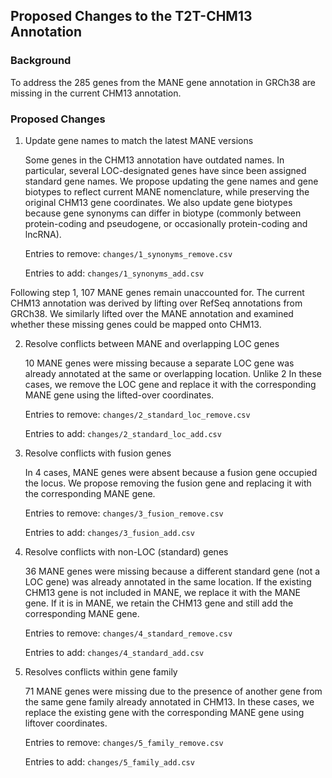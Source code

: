 ## Proposed Changes to the T2T-CHM13 Annotation

### Background
To address the 285 genes from the MANE gene annotation in GRCh38 are missing in the current CHM13 annotation. 

### Proposed Changes

1.  Update gene names to match the latest MANE versions

    Some genes in the CHM13 annotation have outdated names. In particular, several LOC-designated genes have since been assigned standard gene names. We propose updating the gene names and gene biotypes to reflect current MANE nomenclature, while preserving the original CHM13 gene coordinates.
    We also update gene biotypes because gene synonyms can differ in biotype (commonly between protein-coding and pseudogene, or occasionally protein-coding and lncRNA).

    Entries to remove: `changes/1_synonyms_remove.csv`

    Entries to add: `changes/1_synonyms_add.csv`

Following step 1, 107 MANE genes remain unaccounted for. The current CHM13 annotation was derived by lifting over RefSeq annotations from GRCh38. We similarly lifted over the MANE annotation and examined whether these missing genes could be mapped onto CHM13.

2.  Resolve conflicts between MANE and overlapping LOC genes

    10 MANE genes were missing because a separate LOC gene was already annotated at the same or overlapping location. Unlike 2 In these cases, we remove the LOC gene and replace it with the corresponding MANE gene using the lifted-over coordinates.

    Entries to remove: `changes/2_standard_loc_remove.csv`

    Entries to add: `changes/2_standard_loc_add.csv`

3. Resolve conflicts with fusion genes

    In 4 cases, MANE genes were absent because a fusion gene occupied the locus. We propose removing the fusion gene and replacing it with the corresponding MANE gene.

    Entries to remove: `changes/3_fusion_remove.csv`

    Entries to add: `changes/3_fusion_add.csv`

4. Resolve conflicts with non-LOC (standard) genes

    36 MANE genes were missing because a different standard gene (not a LOC gene) was already annotated in the same location.
    If the existing CHM13 gene is not included in MANE, we replace it with the MANE gene. If it is in MANE, we retain the CHM13 gene and still add the corresponding MANE gene.

    Entries to remove: `changes/4_standard_remove.csv`

    Entries to add: `changes/4_standard_add.csv`

5. Resolves conflicts within gene family

    71 MANE genes were missing due to the presence of another gene from the same gene family already annotated in CHM13. In these cases, we replace the existing gene with the corresponding MANE gene using liftover coordinates.

    Entries to remove: `changes/5_family_remove.csv`

    Entries to add: `changes/5_family_add.csv`